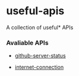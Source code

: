 # useful-apis
A collection of useful\* APIs

### Avaliable APIs

- [github-server-status](github-server-status/data.json)

- [internet-connection](internet-connection/data.json)
